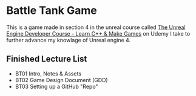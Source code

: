 # Battle Tank Game
This is a game made in section 4 in the unreal course called [The Unreal Engine Developer Course - Learn C++ & Make Games](https://www.udemy.com/unrealcourse/learn/v4/overview) on Udemy I take to further advance my knowlage of Unreal engine 4.


## Finished Lecture List
* BT01 Intro, Notes & Assets
* BT02 Game Design Document (GDD)
* BT03 Setting up a GitHub "Repo"
